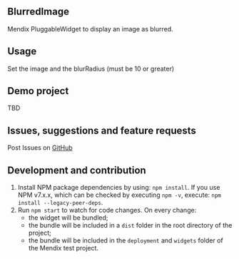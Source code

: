 ## BlurredImage
Mendix PluggableWidget to display an image as blurred.

## Usage

Set the image and the blurRadius (must be 10 or greater)

## Demo project

TBD

## Issues, suggestions and feature requests

Post Issues on [GitHub](https://github.com/jdiehl/mendix-blurred-image/issues)

## Development and contribution

1. Install NPM package dependencies by using: `npm install`. If you use NPM v7.x.x, which can be checked by executing `npm -v`, execute: `npm install --legacy-peer-deps`.
1. Run `npm start` to watch for code changes. On every change:
    - the widget will be bundled;
    - the bundle will be included in a `dist` folder in the root directory of the project;
    - the bundle will be included in the `deployment` and `widgets` folder of the Mendix test project.
